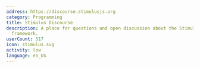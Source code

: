 ```yaml
---
address: https://discourse.stimulusjs.org
category: Programming
title: Stimulus Discourse
description: A place for questions and open discussion about the Stimulus JavaScript
  framework.
userCount: 517
icon: stimulus.svg
activity: low
language: en_US
---
```

